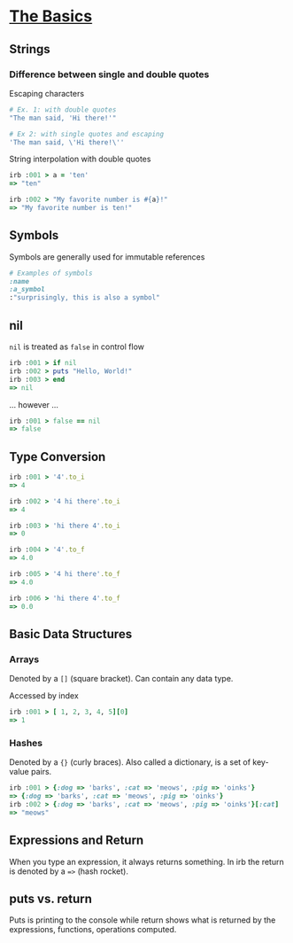 # [The Basics](https://launchschool.com/books/ruby/read/basics)

## Strings

### Difference between single and double quotes

Escaping characters
```ruby
# Ex. 1: with double quotes
"The man said, 'Hi there!'"

# Ex 2: with single quotes and escaping
'The man said, \'Hi there!\''
```
String interpolation with double quotes
```ruby
irb :001 > a = 'ten'
=> "ten"

irb :002 > "My favorite number is #{a}!"
=> "My favorite number is ten!"
```

## Symbols

Symbols are generally used for immutable references

```ruby
# Examples of symbols
:name
:a_symbol
:"surprisingly, this is also a symbol"
```

## nil

```nil``` is treated as ```false``` in control flow
```ruby
irb :001 > if nil
irb :002 > puts "Hello, World!"
irb :003 > end
=> nil
```
... however ...
```ruby
irb :001 > false == nil
=> false
```

## Type Conversion

```ruby
irb :001 > '4'.to_i
=> 4

irb :002 > '4 hi there'.to_i
=> 4

irb :003 > 'hi there 4'.to_i
=> 0

irb :004 > '4'.to_f
=> 4.0

irb :005 > '4 hi there'.to_f
=> 4.0

irb :006 > 'hi there 4'.to_f
=> 0.0
```

## Basic Data Structures

### Arrays

Denoted by a ```[]``` (square bracket). Can contain any data type.

Accessed by index
```ruby
irb :001 > [ 1, 2, 3, 4, 5][0]
=> 1
```

### Hashes

Denoted by a ```{}``` (curly braces). Also called a dictionary, is a set of key-value pairs.

```ruby
irb :001 > {:dog => 'barks', :cat => 'meows', :pig => 'oinks'}
=> {:dog => 'barks', :cat => 'meows', :pig => 'oinks'}
irb :002 > {:dog => 'barks', :cat => 'meows', :pig => 'oinks'}[:cat]
=> "meows"
```

## Expressions and Return

When you type an expression, it always returns something. In irb the return is denoted by a ```=>``` (hash rocket).

## puts vs. return

Puts is printing to the console while return shows what is returned by the expressions, functions, operations computed.


